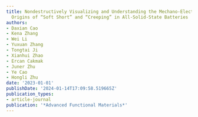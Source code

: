 ```yaml
---
title: Nondestructively Visualizing and Understanding the Mechano-Electro-chemical
  Origins of “Soft Short” and “Creeping” in All-Solid-State Batteries
authors:
- Daxian Cao
- Kena Zhang
- Wei Li
- Yuxuan Zhang
- Tongtai Ji
- Xianhui Zhao
- Ercan Cakmak
- Juner Zhu
- Ye Cao
- Hongli Zhu
date: '2023-01-01'
publishDate: '2024-01-14T17:09:58.519665Z'
publication_types:
- article-journal
publication: '*Advanced Functional Materials*'
---
```

